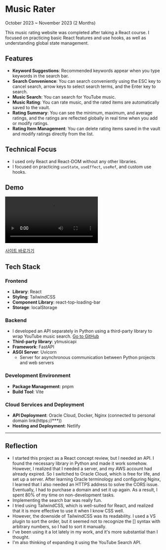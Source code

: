 # Music Rater

October 2023 ~ November 2023 (2 Months)

This music rating website was completed after taking a React course. I focused on practicing basic React features and use hooks, as well as understanding global state management.

## Features
- **Keyword Suggestions**: Recommended keywords appear when you type keywords in the search bar.
- **Search Convenience**: You can search conveniently using the ESC key to cancel search, arrow keys to select search terms, and the Enter key to search.
- **Music Search**: You can search for YouTube music.
- **Music Rating**: You can rate music, and the rated items are automatically saved to the vault.
- **Rating Summary**: You can see the minimum, maximum, and average ratings, and the ratings are reflected globally in real time when you add or modify ratings.
- **Rating Item Management**: You can delete rating items saved in the vault and modify ratings directly from the list.

## Technical Focus
- I used only React and React-DOM without any other libraries.
- I focused on practicing `useState`, `useEffect`, `useRef`, and custom use hooks.

## Demo
<video src="https://github.com/urbanscratcher/project-musicRater/assets/17016494/90a09aa0-fa15-4d64-b22f-615f3100ce2a" controls></video>

[사이트 바로가기](https://music-rater.netlify.app)

## Tech Stack
### Frontend
- **Library**: React
- **Styling**: TailwindCSS
- **Component Library**: react-top-loading-bar
- **Storage**: localStorage

### Backend
- I developed an API separately in Python using a third-party library to wrap YouTube music search. [Go to GitHub](https://github.com/urbanscratcher/api-yt-music)
- **Third-party library**: ytmusicapi
- **Framework**: FastAPI
- **ASGI Server**: Uvicorn
  - Server for asynchronous communication between Python projects and web servers

### Development Environment
- **Package Management**: pnpm
- **Build Tool**: Vite

### Cloud Services and Deployment
- **API Deployment**: Oracle Cloud, Docker, Nginx (connected to personal domain link(https://***))
- **Hosting and Deployment**: Netlify

---
## Reflection
- I started this project as a React concept review, but I needed an API. I found the necessary library in Python and made it work somehow. However, I realized that I needed a server, and my AWS account had already expired. So I switched to Oracle Cloud, which is free for life, and set up a server. After learning Oracle terminology and configuring Nginx, I learned that I also needed an HTTPS address to solve the CORS issue. Eventually, I had to purchase a domain and set it up again. As a result, I spent 80% of my time on non-development tasks.
- Implementing the search bar was really fun.
- I tried using TailwindCSS, which is well-suited for React, and realized that it is more effective to use it when I know CSS well.
- However, the downside of TailwindCSS was its readability. I used a VS plugin to sort the order, but it seemed not to recognize the [] syntax with arbitrary numbers, so I had to sort it manually.
- I've been using it a lot lately in my work, and it's more substantial than I thought.
- I'm also thinking of expanding it using the YouTube Search API.
